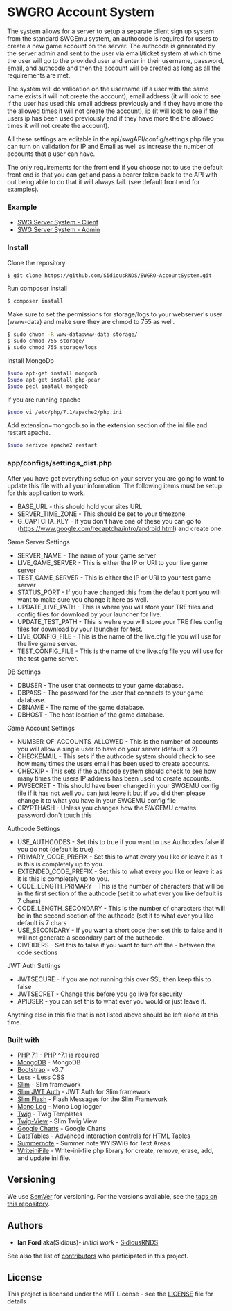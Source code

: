 # SWGRO Account System

The system allows for a server to setup a separate client sign up system from the standard SWGEmu system, an authocode is required for users to create a
new game account on the server. The authcode is generated by the server admin and sent to the user via email/ticket system at which time the user will go
to the provided user and enter in their username, password, email, and authcode and then the account will be created as long as all the requirements are met.

The system will do validation on the username (if a user with the same name exists it will not create the account), email address (it will look to see if the user has used this email address previously and if they have more the the allowed times it will not create the account), ip (it will look to see if the users
ip has been used previously and if they have more the the allowed times it will not create the account).

All these settings are editable in the api/swgAPI/config/settings.php file you can turn on validation for IP and Email as well as increase the number of accounts that a user can have.

The only requirements for the front end if you choose not to use the default front end is that you can get and pass a bearer token back to the API with out being able to do that it will always fail. (see default front end for examples).

### Example
* [SWG Server System - Client](http://swguser.rnds.io)
* [SWG Server System - Admin](http://swguser.rnds.io/admin)

### Install
Clone the repository
``` bash
$ git clone https://github.com/SidiousRNDS/SWGRO-AccountSystem.git
```
Run composer install
``` bash
$ composer install
```
Make sure to set the permissions for storage/logs to your webserver's user (www-data) and make sure they are chmod to 755 as well.
``` bash
$ sudo chwon -R www-data:www-data storage/
$ sudo chmod 755 storage/
$ sudo chmod 755 storage/logs
```

Install MongoDb
``` bash
$sudo apt-get install mongodb
$sudo apt-get install php-pear
$sudo pecl install mongodb
```

If you are running apache
``` bash
$sudo vi /etc/php/7.1/apache2/php.ini
```
Add extension=mongodb.so in the extension section of the ini file and restart apache.

``` bash
$sudo serivce apache2 restart
```
### app/configs/settings_dist.php
After you have got everything setup on your server you are going to want to update this file with all your information.
The following items must be setup for this application to work.

* BASE_URL - this should hold your sites URL
* SERVER_TIME_ZONE - This should be set to your timezone
* G_CAPTCHA_KEY - If you don't have one of these you can go to (https://www.google.com/recaptcha/intro/android.html) and create one.

Game Server Settings
* SERVER_NAME - The name of your game server
* LIVE_GAME_SERVER - This is either the IP or URI to your live game server
* TEST_GAME_SERVER - This is either the IP or URI to your test game server
* STATUS_PORT - If you have changed this from the default port you will want to make sure you change it here as well.
* UPDATE_LIVE_PATH - This is where you will store your TRE files and config files for download by your launcher for live.
* UPDATE_TEST_PATH - This is wehre you will store your TRE files config files for download by your launcher for test.
* LIVE_CONFIG_FILE - This is the name of the live.cfg file you will use for the live game server.
* TEST_CONFIG_FILE - This is the name of the live.cfg file you will use for the test game server.

DB Settings
* DBUSER - The user that connects to your game database.
* DBPASS - The password for the user that connects to your game database.
* DBNAME - The name of the game database.
* DBHOST - The host location of the game database.

Game Account Settings
* NUMBER_OF_ACCOUNTS_ALLOWED - This is the number of accounts you will allow a single user to have on your server (default is 2)
* CHECKEMAIL - This sets if the authcode system should check to see how many times the users email has been used to create accounts.
* CHECKIP - This sets if the authcode system should check to see how many times the users IP address has been used to create accounts.
* PWSECRET - This should have been changed in your SWGEMU config file if it has not well you can just leave it but if you did then please change it to what you have in your SWGEMU config file
* CRYPTHASH - Unless you changes how the SWGEMU creates password don't touch this

Authcode Settings
* USE_AUTHCODES - Set this to true if you want to use Authcodes false if you do not (default is true)
* PRIMARY_CODE_PREFIX - Set this to what every you like or leave it as it is this is completely up to you.
* EXTENDED_CODE_PREFIX - Set this to what every you like or leave it as it is this is completely up to you.
* CODE_LENGTH_PRIMARY - This is the number of characters that will be in the first section of the authcode (set it to what ever you like default is 7 chars)
* CODE_LENGTH_SECONDARY  - This is the number of characters that will be in the second section of the authcode (set it to what ever you like default is 7 chars
* USE_SECONDARY - If you want a short code then set this to false and it will not generate a secondary part of the authcode.
* DIVEIDERS - Set this to false if you want to turn off the - between the code sections 

JWT Auth Settings
* JWTSECURE - If you are not running this over SSL then keep this to false
* JWTSECRET - Change this before you go live for security
* APIUSER - you can set this to what ever you would or just leave it.

Anything else in this file that is not listed above should be left alone at this time.

### Built with
* [PHP 7.1](http://php.net) - PHP ^7.1 is required
* [MongoDB](https://www.mongodb.com/) - MongoDB
* [Bootstrap](https://getbootstrap.com/) - v3.7
* [Less](http://lesscss.org/) - Less CSS
* [Slim](https://www.slimframework.com/) - Slim framework
* [Slim JWT Auth](https://github.com/tuupola/slim-jwt-auth) - JWT Auth for Slim framework
* [Slim Flash](https://github.com/slimphp/Slim-Flash) - Flash Messages for the Slim Framework
* [Mono Log](https://github.com/Seldaek/monolog) - Mono Log logger
* [Twig](https://twig.symfony.com) - Twig Templates
* [Twig-View](https://github.com/slimphp/Twig-View) - Slim Twig View
* [Google Charts](https://developers.google.com/chart/) - Google Charts
* [DataTables](https://datatables.net) - Advanced interaction controls for HTML Tables
* [Summernote](https://summernote.org/) - Summer note WYISWIG for Text Areas
* [WriteiniFile](https://github.com/Magicalex/WriteiniFile) - Write-ini-file php library for create, remove, erase, add, and update ini file.

## Versioning

We use [SemVer](http://semver.org/) for versioning. For the versions available, see the [tags on this repository](https://github.com/SidiousRNDS/SWGRO-AccountSystem/tags).

## Authors

* **Ian Ford** aka(Sidious)- *Initial work* - [SidiousRNDS](https://github.com/SidiousRNDS)

See also the list of [contributors](https://github.com/SidiousRNDS/SWGRO-AccountSystem/contributors) who participated in this project.

## License

This project is licensed under the MIT License - see the [LICENSE](LICENSE) file for details
